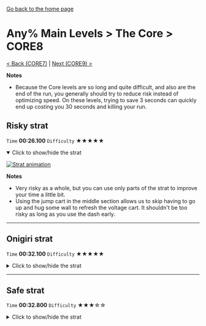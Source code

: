 [Go back to the home page](https://github.com/Doublevil/scbspeedrun)

# Any% Main Levels > The Core > CORE8

[< Back (CORE7)](https://github.com/Doublevil/scbspeedrun/blob/main/levels/any_ml/CORE/CORE7.md) | [Next (CORE9) >](https://github.com/Doublevil/scbspeedrun/blob/main/levels/any_ml/CORE/CORE9.md)

**Notes**
- Because the Core levels are so long and quite difficult, and also are the end of the run, you generally should try to reduce risk instead of optimizing speed. On these levels, trying to save 3 seconds can quickly end up costing you 30 seconds and killing your run.

## Risky strat

`Time` **00:26.100** `Difficulty` ★★★★★
<details open>
  <summary>Click to show/hide the strat</summary>

  [![Strat animation](https://github.com/Doublevil/scbspeedrun/blob/main/media/levels/CORE/CORE8_RiskyStrat.webp)](https://github.com/Doublevil/scbspeedrun/blob/main/media/levels/CORE/CORE8_RiskyStrat.mp4?raw=true)

  **Notes**
  - Very risky as a whole, but you can use only parts of the strat to improve your time a little bit.
  - Using the jump cart in the middle section allows us to skip having to go up and hug some wall to refresh the voltage cart. It shouldn't be too risky as long as you use the dash early.
</details>

---
## Onigiri strat

`Time` **00:32.100** `Difficulty` ★★★★★
<details>
  <summary>Click to show/hide the strat</summary>

  [![Strat animation](https://github.com/Doublevil/scbspeedrun/blob/main/media/levels/CORE/CORE8_OnigiriStrat.webp)](https://github.com/Doublevil/scbspeedrun/blob/main/media/levels/CORE/CORE8_OnigiriStrat.mp4?raw=true)

  **Notes**
  - The onigiri part is a bit scary because you have to avoid the glitchy ink to the left, without touching the rightmost glitch crumble. However, doing it normally would still be scary (maybe even more) on top of being slow.
  - Going directly from the onigiri section to the voltage pool is even scarier, and is the reason why we switch to triple jump and make a jump. This lets us reset our vertical speed and get closer to the pool before toggling the voltage cart. Without that jump, voltage would expire just before we reach the pool.
  - It's way safer to voltage to the rightmost messagebox wall before going for the voltage pool. Keep in mind that dying there costs 20 seconds.
  - For the rest of the level, you can also play it safer. See the safe strat in the Any% route.
</details>

---
## Safe strat

`Time` **00:32.800** `Difficulty` ★★★☆☆
<details>
  <summary>Click to show/hide the strat</summary>

  [![Strat animation](https://github.com/Doublevil/scbspeedrun/blob/main/media/levels/CORE/CORE8_SafeStrat.webp)](https://github.com/Doublevil/scbspeedrun/blob/main/media/levels/CORE/CORE8_SafeStrat.mp4?raw=true)
</details>
